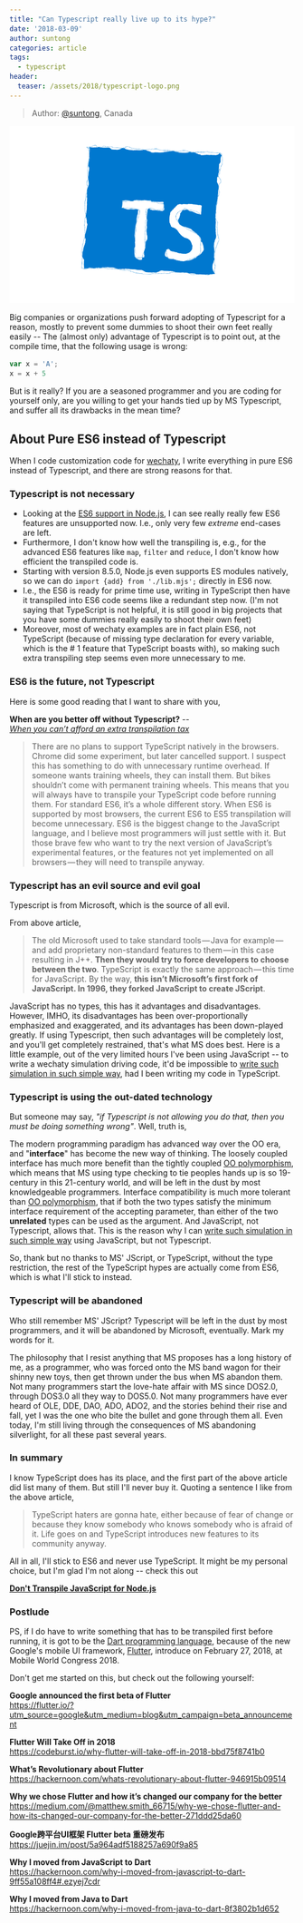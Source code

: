 ```yaml
---
title: "Can Typescript really live up to its hype?"
date: '2018-03-09'
author: suntong
categories: article
tags:
  - typescript
header:
  teaser: /assets/2018/typescript-logo.png
---
```


> Author: [@suntong](https://github.com/suntong), Canada

![TypeScript](/assets/2018/typescript-logo.png)

Big companies or organizations push forward adopting of Typescript for a reason, mostly to prevent some dummies to shoot their own feet really easily -- The (almost only) advantage of Typescript is to point out, at the compile time, that the following usage is wrong:

```javascript
var x = 'A';
x = x + 5
```

But is it really? If you are a seasoned programmer and you are coding for yourself only, are you willing to get your hands tied up by MS Typescript, and suffer all its drawbacks in the mean time?

<!--more-->

## About Pure ES6 instead of Typescript

When I code customization code for [wechaty](https://github.com/Chatie/wechaty/), I write everything in pure ES6 instead of Typescript, and there are strong reasons for that.

### Typescript is not necessary

- Looking at the [ES6 support in Node.js](http://node.green/), I can see really really few ES6 features are unsupported now. I.e., only very few _extreme_ end-cases are left. 
- Furthermore, I don't know how well the transpiling is, e.g., for the advanced ES6 features like `map`, `filter` and `reduce`, I don't know how efficient the transpiled code is.
- Starting with version 8.5.0, Node.js even supports ES modules natively, so we can do `import {add} from './lib.mjs';` directly in ES6 now.
- I.e., the ES6 is ready for prime time use, writing in TypeScript then have it transpiled into ES6 code seems like a redundant step now. (I'm not saying that TypeScript is not helpful, it is still good in big projects that you have some dummies really easily to shoot their own feet)
- Moreover, most of wechaty examples are in fact plain ES6, not TypeScript (because of missing type declaration for every variable, which is the # 1 feature that TypeScript boasts with), so making such extra transpiling step seems even more unnecessary to me.

### ES6 is the future, not Typescript

Here is some good reading that I want to share with you, 

**When are you better off without Typescript?** --   
[_When you can’t afford an extra transpilation tax_](https://medium.freecodecamp.org/when-should-i-use-typescript-311cb5fe801b)

> There are no plans to support TypeScript natively in the browsers. Chrome did some experiment, but later cancelled support. I suspect this has something to do with unnecessary runtime overhead.
If someone wants training wheels, they can install them. But bikes shouldn’t come with permanent training wheels. This means that you will always have to transpile your TypeScript code before running them.
> For standard ES6, it’s a whole different story. When ES6 is supported by most browsers, the current ES6 to ES5 transpilation will become unnecessary.
> ES6 is the biggest change to the JavaScript language, and I believe most programmers will just settle with it. But those brave few who want to try the next version of JavaScript’s experimental features, or the features not yet implemented on all browsers — they will need to transpile anyway.

### Typescript has an evil source and evil goal

Typescript is from Microsoft, which is the source of all evil.

From above article,

> The old Microsoft used to take standard tools — Java for example — and add proprietary non-standard features to them — in this case resulting in J++. **Then they would try to force developers to choose between the two**.
> TypeScript is exactly the same approach — this time for JavaScript. By the way, **this isn’t Microsoft’s first fork of JavaScript. In 1996, they forked JavaScript to create JScript**.

JavaScript has no types, this has it advantages and disadvantages. However, IMHO, its disadvantages has been over-proportionally emphasized and exaggerated, and its advantages has been down-played greatly. If using Typescript, then such advantages will be completely lost, and you'll get completely restrained, that's what MS does best. Here is a little example, out of the very limited hours I've been using JavaScript -- to write a wechaty simulation driving code, it'd be impossible to [write such simulation in such simple way](https://github.com/Chatie/wechaty/issues/1095#issuecomment-366595388), had I been writing my code in TypeScript. 

### Typescript is using the out-dated technology

But someone may say, _"if Typescript is not allowing you do that, then you must be doing something wrong"_. Well, truth is,

The modern programming paradigm has advanced way over the OO era, and "**interface**" has become the new way of thinking. The loosely coupled interface has much more benefit than the tightly coupled [OO polymorphism](https://en.wikipedia.org/wiki/Object-oriented_programming#Polymorphism), which means that MS using type checking to tie peoples hands up is so 19-century in this 21-century world, and will be left in the dust by most knowledgeable programmers. Interface compatibility is much more tolerant than [OO polymorphism](https://en.wikipedia.org/wiki/Object-oriented_programming#Polymorphism), that if both the two types satisfy the minimum interface requirement of the accepting parameter, than either of the two **unrelated** types can be used as the argument. And JavaScript, not Typescript, allows that. This is the reason why I can [write such simulation in such simple way](https://github.com/Chatie/wechaty/issues/1095#issuecomment-366595388) using JavaScript, but not Typescript.

So, thank but no thanks to MS' JScript, or TypeScript, without the type restriction, the rest of the TypeScript hypes are actually come from ES6, which is what I'll stick to instead. 

### Typescript will be abandoned

Who still remember MS' JScript? Typescript will be left in the dust by most programmers, and it will be abandoned by Microsoft, eventually. Mark my words for it. 

The philosophy that I resist anything that MS proposes has a long history of me, as a programmer, who was forced onto the MS band wagon for their shinny new toys, then get thrown under the bus when MS abandon them. Not many programmers start the love-hate affair with MS since DOS2.0, through DOS3.0 all they way to DOS5.0. Not many programmers have ever heard of OLE, DDE, DAO, ADO, ADO2, and the stories behind their rise and fall, yet I was the one who bite the bullet and gone through them all. Even today, I'm still living through the consequences of MS abandoning silverlight, for all these past several years. 

### In summary

I know TypeScript does has its place, and the first part of the above article did list many of them. But still I'll never buy it. Quoting a sentence I like from the above article,

> TypeScript haters are gonna hate, either because of fear of change or because they know somebody who knows somebody who is afraid of it. Life goes on and TypeScript introduces new features to its community anyway.

All in all, I'll stick to ES6 and never use TypeScript. It might be my personal choice, but I'm glad I'm not along -- check this out

[**Don't Transpile JavaScript for Node.js**](http://vancelucas.com/blog/dont-transpile-javascript-for-node-js/)

### Postlude

PS, if I do have to write something that has to be transpiled first before running, it is got to be the [Dart programming language](https://en.wikipedia.org/wiki/Dart_(programming_language)), because of the new Google's mobile UI framework, [Flutter](https://flutter.io/?utm_source=google&utm_medium=blog&utm_campaign=beta_announcement), introduce on February 27, 2018, at Mobile World Congress 2018.

Don't get me started on this, but check out the following yourself:

**Google announced the first beta of Flutter**  
https://flutter.io/?utm_source=google&utm_medium=blog&utm_campaign=beta_announcement

**Flutter Will Take Off in 2018**  
https://codeburst.io/why-flutter-will-take-off-in-2018-bbd75f8741b0

**What’s Revolutionary about Flutter**  
https://hackernoon.com/whats-revolutionary-about-flutter-946915b09514

**Why we chose Flutter and how it’s changed our company for the better**  
https://medium.com/@matthew.smith_66715/why-we-chose-flutter-and-how-its-changed-our-company-for-the-better-271ddd25da60

**Google跨平台UI框架 Flutter beta 重磅发布**  
https://juejin.im/post/5a964adf5188257a690f9a85

**Why I moved from JavaScript to Dart**  
https://hackernoon.com/why-i-moved-from-javascript-to-dart-9ff55a108ff4#.ezyej7cdr

**Why I moved from Java to Dart**  
https://hackernoon.com/why-i-moved-from-java-to-dart-8f3802b1d652
